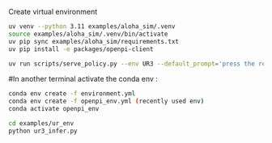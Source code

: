 Create virtual environment 
```bash
uv venv --python 3.11 examples/aloha_sim/.venv
source examples/aloha_sim/.venv/bin/activate
uv pip sync examples/aloha_sim/requirements.txt
uv pip install -e packages/openpi-client
```
```bash
uv run scripts/serve_policy.py --env UR3 --default_prompt='press the red button'
```

#In another terminal activate the conda env : 
```bash
conda env create -f environment.yml
conda env create -f openpi_env.yml (recently used env)
conda activate openpi_env
```
```bash
cd examples/ur_env
python ur3_infer.py
```

